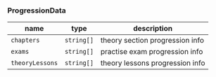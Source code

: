 ### ProgressionData
| name            | type       | description                     |
|-----------------|------------|---------------------------------|
| `chapters`      | `string[]` | theory section progression info |
| `exams`         | `string[]` | practise exam progression info  |
| `theoryLessons` | `string[]` | theory lessons progression info |
